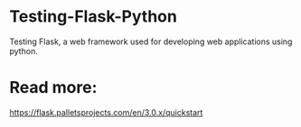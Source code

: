 # Testing-Flask-Python

Testing Flask, a web framework used for developing web applications using python. 

# Read more:
https://flask.palletsprojects.com/en/3.0.x/quickstart
